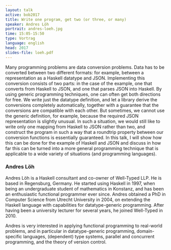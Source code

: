 ```yaml
---
layout: talk
active: bob2017
title: Write one program, get two (or three, or many) 
speaker: Andres Löh
portrait: andres-loeh.jpg
time: 15:05-15:50
type: Vortrag
language: english
head: 2017
slides-file: loeh.pdf
---
```


Many programming problems are data conversion problems. Data has to be
converted between two different formats: for example, between a
representation as a Haskell datatype and JSON. Implementing this
conversion consists of two parts: in the case of the example, one that
converts from Haskell to JSON, and one that parses JSON into
Haskell. By using generic programming techniques, one can often get
both directions for free. We write just the datatype definition, and
let a library derive the conversions completely automatically,
together with a guarantee that the conversions are compatible with
each other. But sometimes, we cannot use the generic definition, for
example, because the required JSON representation is slightly
unusual. In such a situation, we would still like to write only one
mapping from Haskell to JSON rather than two, and construct the
program in such a way that a roundtrip property between our conversion
functions is essentially guaranteed. In this talk, I will show how
this can be done for the example of Haskell and JSON and discuss in
how far this can be turned into a more general programming technique
that is applicable to a wide variety of situations (and programming
languages).

### Andres Löh

Andres Löh is a Haskell consultant and co-owner of Well-Typed LLP. He
is based in Regensburg, Germany. He started using Haskell in 1997,
when being an undergraduate student of mathematics in Konstanz, and
has been an enthusiastic functional programmer ever since. Andres
obtained a PhD in Computer Science from Utrecht University in 2004, on
extending the Haskell language with capabilities for datatype-generic
programming. After having been a university lecturer for several
years, he joined Well-Typed in 2010.

Andres is very interested in applying functional programming to
real-world problems, and in particular in datatype-generic
programming, domain-specific languages, (dependent) type systems,
parallel and concurrent programming, and the theory of version
control.
